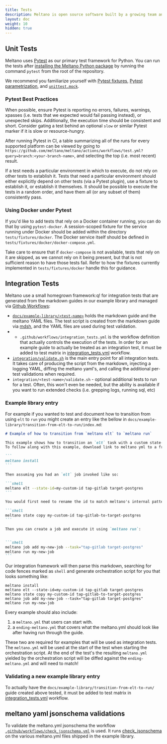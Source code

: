 ```yaml
---
title: Tests
description: Meltano is open source software built by a growing team and a community of contributors.
layout: doc
weight: 10
hidden: true
---
```


## Unit Tests

Meltano uses [Pytest](https://docs.pytest.org/) as our primary test framework for Python. You can run the tests after [installing the Meltano Python package](/guide/installation#install-meltano) by running the command `pytest` from the root of the repository.

We recommend you familiarize yourself with [Pytest fixtures](https://docs.pytest.org/en/latest/explanation/fixtures.html), [Pytest parametrization](https://docs.pytest.org/en/latest/how-to/parametrize.html), and [`unittest.mock`](https://docs.python.org/dev/library/unittest.mock.html).

### Pytest Best Practices

When possible, ensure Pytest is reporting no errors, failures, warnings, xpasses (i.e. tests that we expected would fail passing instead), or unexpected skips. Additionally, the execution time should be consistent and short. Consider gating a test behind an optional `slow` or similar Pytest marker if it is slow or resource-hungry.

After running Pytest in CI, a table summarizing all of the runs for every supported platform can be viewed by going to `https://github.com/meltano/meltano/actions/workflows/test.yml?query=branch:<your-branch-name>`, and selecting the top (i.e. most recent) result.

If a test needs a particular environment in which to execute, do not rely on other tests to establish it. Tests that need a particular environment should either explicitly depend on other tests (via a Pytest plugin), use a fixture to establish it, or establish it themselves. It should be possible to execute the tests in a random order, and have them all (or any subset of them) consistently pass.

### Using Docker under Pytest

If you'd like to add tests that rely on a Docker container running, you can do that by using `pytest-docker`. A session-scoped fixture for the service running under Docker should be added within the directory `tests/fixtures/docker`. The Docker service itself should be defined in `tests/fixtures/docker/docker-compose.yml`.

Take care to ensure that if `docker-compose` is not available, tests that rely on it are skipped, as we cannot rely on it being present, but that is not sufficient reason to have those tests fail. Refer to how the fixtures currently implemented in `tests/fixtures/docker` handle this for guidance.

## Integration Tests

Meltano use a small homegrown framework:q! for integration tests that are generated from the markdown guides in our example library and managed via [Github Workflows](https://docs.github.com/en/actions/workflows/):

- [`docs/example-library/<test-name>`](https://github.com/meltano/meltano/tree/main/docs/example-library) holds the markdown guide and the meltano YAML files. The test script is created from the markdown guide via [mdsh](https://github.com/bashup/mdsh),
and the YAML files are used during test validation.
- - `.github/workflows/integration_tests.yml` is the workflow definition that actually controls the execution of the tests. In order for an example guide to actually be treated as an integration test, it must be added to test matrix in [integration_tests.yml](https://github.com/meltano/meltano/tree/main/.github/workflows) workflow.
- [`integration/validate.sh`](https://github.com/meltano/meltano/tree/main/integration/validate.sh) is the main entry point for all integration tests. It takes care of producing the script from the markdown, injecting a logging YAML, diffing the meltano yaml's, and calling the additional per-test validations when required.
- `integration/<test-name>/validate.sh` - optional additional tests to run for a test. Often, this won't even be needed, but the ability is available if you want to run extended checks (i.e. grepping logs, running sql, etc)

### Example library entry

For example if you wanted to test and document how to transition from using `elt` to `run` you might create an entry like
the bellow in `docs/example-library/transition-from-elt-to-run/index.md`:

````markdown
# Example of how to transition from `meltano elt` to `meltano run`

This example shows how to transition an `elt` task with a custom state-id to a `job` executed via `run`.
To follow along with this example, download link to meltano yml to a fresh project and run:

```
meltano install
```

Then assuming you had an `elt` job invoked like so:

```shell
meltano elt --state-id=my-custom-id tap-gitlab target-postgres
```

You would first need to rename the id to match meltano's internal pattern:

```shell
meltano state copy my-custom-id tap-gitlab-to-target-postgres
```

Then you can create a job and execute it using `meltano run`:


```shell
meltano job add my-new-job --task="tap-gitlab target-postgres"
meltano run my-new-job
```
````

Our integration framework will then parse this markdown, searching for code fences marked as `shell` and generate orchestration script for you that looks something like:

```shell
meltano install
meltano elt --state-id=my-custom-id tap-gitlab target-postgres
meltano state copy my-custom-id tap-gitlab-to-target-postgres
meltano job add my-new-job --task="tap-gitlab target-postgres"
meltano run my-new-job
```

Every example should also include:

1. a `meltano.yml` that users can start with.
2. a `ending-meltano.yml` that covers what the meltano.yml should look like after having run through the guide.

These two are required for examples that will be used as integration tests. The `meltano.yml` will be used at the start
of the test when starting the orchestration script. At the end of the test's the resulting `meltano.yml` yielded by the orchestration script will be diffed against the `ending-meltano.yml` and will need to match!

### Validating a new example library entry

To actually have the `docs/example-library/transition-from-elt-to-run/` guide created above tested, it must be added to test matrix in [integration_tests.yml](https://github.com/meltano/meltano/tree/main/.github/workflows) workflow.

## meltano yaml jsonschema validations

To validate the meltano.yml jsonschema the workflow [`.github/workflows/check_jsonschema.yml`](https://github.com/meltano/meltano/blob/main/.github/workflows/check_jsonschema.yml) is used. It runs [check_jsonschema](https://github.com/python-jsonschema/check-jsonschema) on the various meltano.yml files shipped in the example library.
